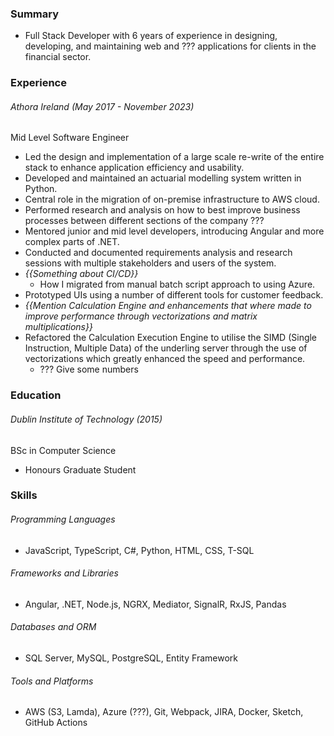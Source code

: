 ### Summary
- Full Stack Developer with 6 years of experience in designing, developing, and maintaining web and ??? applications for clients in the financial sector.

### Experience
###### Athora Ireland (May 2017 - November 2023)
Mid Level Software Engineer
- Led the design and implementation of a large scale re-write of the entire stack to enhance application efficiency and usability. 
- Developed and maintained an actuarial modelling system written in Python.
- Central role in the migration of on-premise infrastructure to AWS cloud.
- Performed research and analysis on how to best improve business processes between different sections of the company ???
- Mentored junior and mid level developers, introducing Angular and more complex parts of .NET.
- Conducted and documented requirements analysis and research sessions with multiple stakeholders and users of the system. 
- *{{Something about CI/CD}}*
	- How I migrated from manual batch script approach to using Azure.
- Prototyped UIs using a number of different tools for customer feedback.
- *{{Mention Calculation Engine and enhancements that where made to improve performance through vectorizations and matrix multiplications}}*
- Refactored the Calculation Execution Engine to utilise the SIMD (Single Instruction, Multiple Data) of the underling server through the use of vectorizations which greatly enhanced the speed and performance.
	- ??? Give some numbers

### Education
###### Dublin Institute of Technology (2015)
BSc in Computer Science
- Honours Graduate Student

### Skills
###### Programming Languages
- JavaScript, TypeScript, C#, Python, HTML, CSS, T-SQL
###### Frameworks and Libraries
- Angular, .NET, Node.js, NGRX, Mediator, SignalR, RxJS, Pandas
###### Databases and ORM
- SQL Server, MySQL, PostgreSQL, Entity Framework
###### Tools and Platforms
- AWS (S3, Lamda), Azure (???), Git, Webpack, JIRA, Docker, Sketch, GitHub Actions
